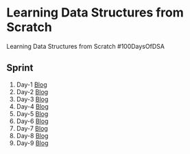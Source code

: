 # Learning Data Structures from Scratch
Learning Data Structures from Scratch #100DaysOfDSA

## Sprint
1. Day-1 [Blog](https://levelup.gitconnected.com/my-journey-to-learning-data-structures-from-scratch-stacks-1179494fd8f2)
2. Day-2 [Blog](https://prakhar-mishra.medium.com/my-journey-to-learning-data-structures-from-scratch-stacks-14ce657e587b)
3. Day-3 [Blog](https://prakhar-mishra.medium.com/my-journey-to-learning-data-structures-from-scratch-stacks-d402fe0ee72)
4. Day-4 [Blog](https://prakhar-mishra.medium.com/my-journey-to-learning-data-structures-from-scratch-queue-64ea9c76b948)
5. Day-5 [Blog](https://prakhar-mishra.medium.com/my-journey-to-learning-data-structures-from-scratch-queue-4fb0958ec4d6)
6. Day-6 [Blog](https://prakhar-mishra.medium.com/my-journey-to-learning-data-structures-from-scratch-queue-78db112feb66)
7. Day-7 [Blog](https://prakhar-mishra.medium.com/my-journey-to-learning-data-structures-from-scratch-deque-2b6f2667858e)
8. Day-8 [Blog](https://prakhar-mishra.medium.com/my-journey-to-learning-data-structures-from-scratch-deque-5fa1a03e89bd)
9. Day-9 [Blog](https://prakhar-mishra.medium.com/my-journey-to-learning-data-structures-from-scratch-deque-8c8572cd4a20)

